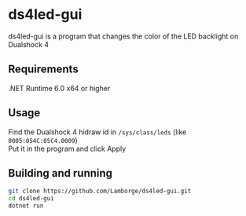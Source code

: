 # ds4led-gui

ds4led-gui is a program that changes the color of the LED backlight on Dualshock 4

## Requirements
.NET Runtime 6.0 x64 or higher

## Usage

Find the Dualshock 4 hidraw id in ```/sys/class/leds``` (like ```0005:054C:05C4.0009```)\
Put it in the program and click Apply

## Building and running
```bash
git clone https://github.com/Lamborge/ds4led-gui.git
cd ds4led-gui
dotnet run
```
